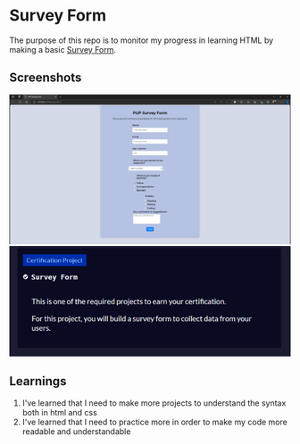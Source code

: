 # Survey Form
The purpose of this repo is to monitor my progress in learning HTML by making a basic [Survey Form](https://www.freecodecamp.org/learn/2022/responsive-web-design/#build-a-survey-form-project).

## Screenshots
<img src="assets/readme-screenshots/SurveyForm_output2.png" alt="Survey Form Output"/>
<img src="assets/readme-screenshots/freecodecamp_completion.png" alt="FreeCodeCamp Completion"/>

## Learnings
1. I've learned that I need to make more projects to understand the syntax both in html and css
2. I've learned that I need to practice more in order to make my code more readable and understandable